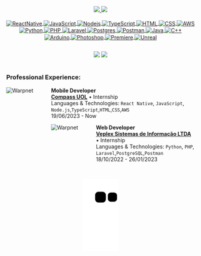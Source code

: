 <div align="center">
  <a href="https://github.com/lopes-gustavodossantos">
  <img height="160em" src="https://github-readme-stats.vercel.app/api?username=lopes-gustavodossantos&show_icons=true&theme=highcontrast&include_all_commits=true&count_private=true">
  <img height="160em" src="https://github-readme-stats.vercel.app/api/top-langs/?username=lopes-gustavodossantos&layout=compact&langs_count=7&theme=highcontrast">
</div>
  
<div align="center"><br>
  <img align="center" alt="ReactNative" height="45" width="50" title="ReactNative" src="https://skillicons.dev/icons?i=react">
  <img align="center" alt="JavaScript" height="45" width="50" title="JavaScript" src="https://skillicons.dev/icons?i=js">
  <img align="center" alt="Nodejs" height="45" width="50" title="Nodejs" src="https://skillicons.dev/icons?i=nodejs">
  <img align="center" alt="TypeScript" height="45" width="50" title="TypeScript" src="https://skillicons.dev/icons?i=ts">
  <img align="center" alt="HTML" height="45" width="50" title="HTML" src="https://skillicons.dev/icons?i=html">
  <img align="center" alt="CSS" height="45" width="50" title="CSS" src="https://skillicons.dev/icons?i=css">
  <img align="center" alt="AWS" height="45" width="50" title="AWS" src="https://skillicons.dev/icons?i=aws">
  <img align="center" alt="Python" height="45" width="50" title="Python" src="https://skillicons.dev/icons?i=py">
  <img align="center" alt="PHP" height="45" width="50" title="PHP" src="https://skillicons.dev/icons?i=php">
  <img align="center" alt="Laravel" height="45" width="50" title="Laravel" src="https://skillicons.dev/icons?i=laravel">
  <img align="center" alt="Postgres" height="45" width="50" title="Postgres" src="https://skillicons.dev/icons?i=postgres">
  <img align="center" alt="Postman" height="45" width="50" title="Postman" src="https://skillicons.dev/icons?i=postman">
  <img align="center" alt="Java" height="45" width="50" title="Java" src="https://skillicons.dev/icons?i=java">
  <img align="center" alt="C++" height="45" width="50" title="C++" src="https://skillicons.dev/icons?i=cpp">
  <img align="center" alt="Arduino" height="45" width="50" title="Arduino" src="https://skillicons.dev/icons?i=arduino">
  <img align="center" alt="Photoshop" height="45" width="50" title="Photoshop" src="https://skillicons.dev/icons?i=ps">
  <img align="center" alt="Premiere" height="45" width="50" title="Premiere" src="https://skillicons.dev/icons?i=pr">
  <img align="center" alt="Unreal" height="45" width="50" title="Unreal" src="https://skillicons.dev/icons?i=Unreal">
</div>
  
  ##
  
<div align="center">
  <a href="https://www.linkedin.com/in/gustavo-dos-santos-lopes/" target="_blank"><img src="https://img.shields.io/badge/LinkedIn-0077B5?style=for-the-badge&logo=linkedin&logoColor=white" target="_blank"></a>
  <a href = "mailto:lopes.gustavodossantos@gmail.com"><img src="https://img.shields.io/badge/Gmail-D14836?style=for-the-badge&logo=gmail&logoColor=white" target="_blank"></a>
</div>

<br>

### Professional Experience:

[<img align="left" height="120px" width="120px" alt="Warpnet" src="https://compass.uol/etc.clientlibs/compass/clientlibs/clientlib-react/resources/static/media/logo.d35fe3b1.svg"/>](https://www.compass.uol/)

**Mobile Developer**\
[**Compass UOL**](https://www.compass.uol/) • Internship\
Languages & Technologies: `React Native`, `JavaScript`, `Node.js`,`TypeScript`,`HTML`,`CSS`,`AWS`\
19/06/2023 - Now

[<img align="left" height="120px" width="120px" alt="Warpnet" src="https://media.licdn.com/dms/image/C4D0BAQE6ssKgZq5aeg/company-logo_200_200/0/1610657784412?e=2147483647&v=beta&t=f_BsxhLhB7ajDDRjhupySrpGt8JPOhc4GHnzyQyhIFY"/>](https://veplex.com.br)

**Web Developer**\
[**Veplex Sistemas de Informação LTDA**](https://veplex.com.br) • Internship\
Languages & Technologies: `Python`, `PHP`, `Laravel`,`PostgreSQL`,`Postman`\
18/10/2022 - 26/01/2023

<div align="center"><br>
  
  ![Snake animation](https://github.com/lopes-gustavodossantos/lopes-gustavodossantos/blob/output/github-contribution-grid-snake.svg)
</div>
